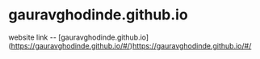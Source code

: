 # gauravghodinde.github.io

website link -- [gauravghodinde.github.io]
(https://gauravghodinde.github.io/#/)https://gauravghodinde.github.io/#/
